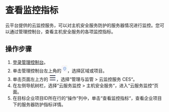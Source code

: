 # 查看监控指标<a name="hss_01_0529"></a>

云平台提供的云监控服务，可以对主机安全服务防护的服务器情况进行监控。您可以通过管理控制台，查看主机安全服务的各项监控指标。

## 操作步骤<a name="section183398261365"></a>

1.  [登录管理控制台](https://console.huaweicloud.com/?locale=zh-cn)。
2.  单击管理控制台左上角的![](figures/icon-region-47.jpg)，选择区域或项目。
3.  单击页面左上方的![](figures/icon-Service-48.png)，选择“管理与监管  \>  云监控服务 CES“。
4.  在左侧导航树栏，选择“云服务监控  \>  主机安全服务“，进入“云服务监控“页面。
5.  在目标企业项目ID所在行的“操作“列中，单击“查看监控指标“，查看企业项目下的服务器防护指标详情。

